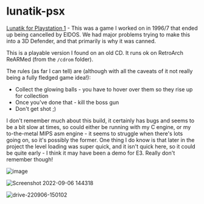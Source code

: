 # lunatik-psx

[Lunatik for Playstation 1](https://www.unseen64.net/2020/11/16/lunatik-pure-entertainment-cancelled/#comment-377406) - This was a game I worked on in 1996/7 that ended up being cancelled by EIDOS. We had major problems trying to make this into a 3D Defender, and that primarily is why it was canned.

This is a playable version I found on an old CD. It runs ok on RetroArch ReARMed (from the `/cdrom` folder). 

The rules (as far I can tell) are (although with all the caveats of it not really being a fully fledged game idea!):
* Collect the glowing balls - you have to hover over them so they rise up for collection
* Once you've done that - kill the boss gun
* Don't get shot ;) 

I don't remember much about this build, it certainly has bugs and seems to be a bit slow at times, so could either be running with my C engine, or my to-the-metal MIPS asm engine - it seems to struggle when there's lots going on, so it's possibly the former.  One thing I do know is that later in the project the level loading was super quick, and it isn't quick here, so it could be quite early - I think it may have been a demo for E3. Really don't remember though!

![image](https://user-images.githubusercontent.com/1991827/188653638-2d2b7faa-21cf-46ab-8a30-5137a411a9c5.png)

![Screenshot 2022-09-06 144318](https://user-images.githubusercontent.com/1991827/188653707-3b4108bf-bbf4-4427-9e61-06ab631c0426.jpg)

![drive-220906-150102](https://user-images.githubusercontent.com/1991827/188655593-e9439138-701c-47da-81d9-4239fa640157.png)
